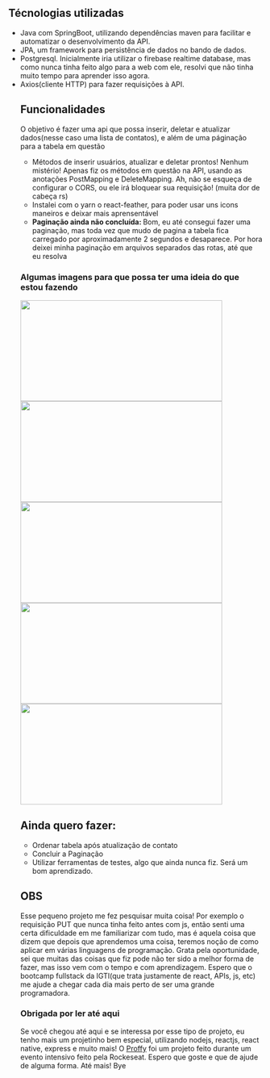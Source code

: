 
<h2>Técnologias utilizadas</h2>
 <p>
    <ul>
     <li>Java com SpringBoot, utilizando dependências maven para facilitar e automatizar o desenvolvimento da API.</li>
     <li>JPA, um framework para persistência de dados no bando de dados.</li>
     <li>Postgresql. Inicialmente iria utilizar o firebase realtime database, mas como nunca tinha feito algo para a web com ele, resolvi que não tinha muito tempo para aprender isso agora. </li>
     <li>Axios(cliente HTTP) para fazer requisições à API.</li>
 </p>
 
 <h2>Funcionalidades</h2>
 <p> O objetivo é fazer uma api que possa inserir, deletar e atualizar dados(nesse caso uma lista de contatos), e além de uma páginação para a tabela em questão</p>
 <ul>
  <li>Métodos de inserir usuários, atualizar e deletar prontos! Nenhum mistério! Apenas fiz os métodos em questão na API, usando as anotações PostMapping e DeleteMapping. Ah, não se esqueça de configurar o CORS, ou ele irá bloquear sua requisição! (muita dor de cabeça rs)</li>
  <li>Instalei com o yarn o react-feather, para poder usar uns icons maneiros e deixar mais aprensentável</li>
 <li><strong>Paginação ainda não concluída: </strong> Bom, eu até consegui fazer uma paginação, mas toda vez que mudo de pagina a tabela fica carregado por aproximadamente 2 segundos e desaparece. Por hora deixei minha paginação em arquivos separados das rotas, até que eu resolva</li>
 </ul>
 
 
 <h3>Algumas imagens para que possa ter uma ideia do que estou fazendo</h3>
  <img src="https://user-images.githubusercontent.com/45560284/94377415-cb242d80-00f7-11eb-83ab-e7086421af99.png" width=400px height=200px>
  <img src="https://user-images.githubusercontent.com/45560284/94377417-cd868780-00f7-11eb-8303-ecbfa5145266.png" width=400px height=200px>
  <img src="https://user-images.githubusercontent.com/45560284/94377418-d0817800-00f7-11eb-8a29-67ec2f228c30.png" width=400px height=200px>
  <img src="https://user-images.githubusercontent.com/45560284/94377422-d4ad9580-00f7-11eb-9254-18919019d424.png" width=400px height=200px>
  <img src="https://user-images.githubusercontent.com/45560284/94377423-daa37680-00f7-11eb-8b8b-63a5e5c5b62f.png" width=400px height=200px>


  <h2>Ainda quero fazer: </h2>
  <ul>
   <li>Ordenar tabela após atualização de contato</li>
   <li>Concluir a Paginação</li>
   <li>Utilizar ferramentas de testes, algo que ainda nunca fiz. Será um bom aprendizado. </li>
 </ul>
 
 <h2>OBS</h2>
  <p>Esse pequeno projeto me fez pesquisar muita coisa! Por exemplo o requisição PUT que nunca tinha feito antes com js, então senti uma certa dificuldade em me familiarizar com tudo, mas é aquela coisa que dizem que depois que aprendemos uma coisa, teremos noção de como aplicar em várias linguagens de programação. Grata pela oportunidade, sei que muitas das coisas que fiz pode não ter sido a melhor forma de fazer, mas isso vem com o tempo e com aprendizagem. Espero que o bootcamp fullstack da IGTI(que trata justamente de react, APIs, js, etc) me ajude a chegar cada dia mais perto de ser uma grande programadora.</p> 
  
  <h3>Obrigada por ler até aqui</h3>
  <p> Se você chegou até aqui e se interessa por esse tipo de projeto, eu tenho mais um projetinho bem especial, utilizando nodejs, reactjs, react native, express e muito mais! O <a href="https://github.com/OliverRai/proffy"> Proffy</a> foi um projeto feito durante um evento intensivo feito pela Rockeseat. Espero que goste e que de ajude de alguma forma. Até mais! Bye</p>
  


 
